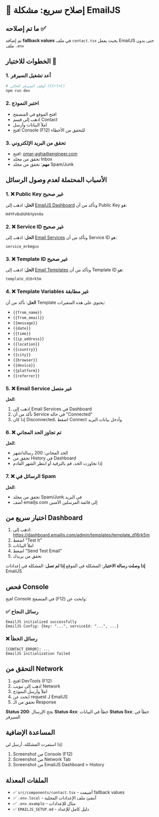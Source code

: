 # 🔧 إصلاح سريع: مشكلة EmailJS

## ما تم إصلاحه ✅

تم إضافة **fallback values** في ملف `contact.tsx` بحيث يعمل EmailJS حتى بدون ملف `.env`

## الخطوات للاختبار 🧪

### 1. أعد تشغيل السيرفر
```bash
# أوقف السيرفر الحالي (Ctrl+C)
npm run dev
```

### 2. اختبر النموذج
- افتح الموقع في المتصفح
- اذهب إلى قسم Contact
- املأ البيانات وأرسل
- افتح Console (F12) للتحقق من الأخطاء

### 3. تحقق من البريد الإلكتروني
- افتح: omar-agha@engineer.com
- تحقق من مجلد Inbox
- **مهم**: تحقق من مجلد Spam/Junk

## الأسباب المحتملة لعدم وصول الرسائل

### 1. ❌ Public Key غير صحيح
**الحل**: اذهب إلى [EmailJS Dashboard](https://dashboard.emailjs.com/admin/account) وتأكد من أن Public Key هو:
```
H4YFvBxDUh6YpVn0a
```

### 2. ❌ Service ID غير صحيح
**الحل**: اذهب إلى [Email Services](https://dashboard.emailjs.com/admin) وتأكد من أن Service ID هو:
```
service_mrbmgus
```

### 3. ❌ Template ID غير صحيح
**الحل**: اذهب إلى [Email Templates](https://dashboard.emailjs.com/admin/templates) وتأكد من أن Template ID هو:
```
template_d16rk5m
```

### 4. ❌ Template Variables غير مطابقة
**الحل**: تأكد من أن Template يحتوي على هذه المتغيرات:
- `{{from_name}}`
- `{{from_email}}`
- `{{message}}`
- `{{date}}`
- `{{time}}`
- `{{ip_address}}`
- `{{location}}`
- `{{country}}`
- `{{city}}`
- `{{browser}}`
- `{{device}}`
- `{{platform}}`
- `{{referrer}}`

### 5. ❌ Email Service غير متصل
**الحل**: 
1. اذهب إلى Email Services في Dashboard
2. تأكد من أن Service في حالة "Connected"
3. إذا كان Disconnected، اضغط Connect وأدخل بيانات البريد

### 6. ❌ تم تجاوز الحد المجاني
**الحل**: 
- الحد المجاني: 200 رسالة/شهر
- تحقق من History في Dashboard
- إذا تجاوزت الحد، قم بالترقية أو انتظر الشهر القادم

### 7. ❌ الرسائل في Spam
**الحل**: 
- تحقق من مجلد Spam/Junk في البريد
- أضف emailjs.com إلى قائمة المرسلين الآمنين

## اختبار سريع من Dashboard

1. اذهب إلى: https://dashboard.emailjs.com/admin/templates/template_d16rk5m
2. اضغط "Test It"
3. املأ البيانات
4. اضغط "Send Test Email"
5. تحقق من بريدك

**إذا وصلت رسالة الاختبار**: المشكلة في الموقع
**إذا لم تصل**: المشكلة في إعدادات EmailJS

## فحص Console

افتح Console في المتصفح (F12) وابحث عن:

### ✅ رسائل النجاح
```
EmailJS initialized successfully
EmailJS Config: {key: "...", serviceId: "...", ...}
```

### ❌ رسائل الخطأ
```
[CONTACT_ERROR]: ...
EmailJS initialization failed
```

## التحقق من Network

1. افتح DevTools (F12)
2. اذهب إلى تبويب Network
3. املأ وأرسل النموذج
4. ابحث عن request لـ EmailJS
5. تحقق من الـ Response

**Status 200**: نجح الإرسال
**Status 4xx**: خطأ في البيانات
**Status 5xx**: خطأ في السيرفر

## المساعدة الإضافية

إذا استمرت المشكلة، أرسل لي:
1. Screenshot من Console (F12)
2. Screenshot من Network Tab
3. Screenshot من EmailJS Dashboard > History

## الملفات المعدلة

- ✅ `src/components/contact.tsx` - أضيفت fallback values
- ✅ `.env.local` - أنشئ ملف الإعدادات المحلية
- ✅ `.env.example` - مثال للإعدادات
- ✅ `EMAILJS_SETUP.md` - دليل كامل للإعداد
